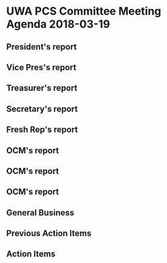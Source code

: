 # UWA PCS Committee Meeting Agenda 2018-03-19

## President's report
## Vice Pres's report
## Treasurer's report
## Secretary's report
## Fresh Rep's report
## OCM's report
## OCM's report
## OCM's report
## General Business
## Previous Action Items
## Action Items 
